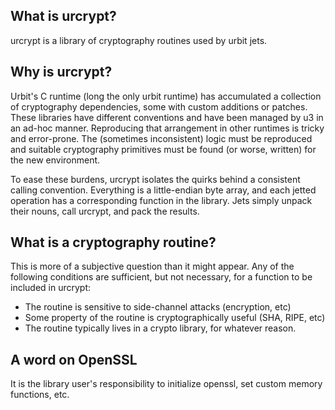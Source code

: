 What is urcrypt?
----------------
urcrypt is a library of cryptography routines used by urbit jets.

Why is urcrypt?
---------------
Urbit's C runtime (long the only urbit runtime) has accumulated a collection of
cryptography dependencies, some with custom additions or patches. These
libraries have different conventions and have been managed by u3 in an ad-hoc
manner. Reproducing that arrangement in other runtimes is tricky and
error-prone. The (sometimes inconsistent) logic must be reproduced and suitable
cryptography primitives must be found (or worse, written) for the new
environment.

To ease these burdens, urcrypt isolates the quirks behind a consistent calling
convention. Everything is a little-endian byte array, and each jetted operation
has a corresponding function in the library. Jets simply unpack their nouns,
call urcrypt, and pack the results.

What is a cryptography routine?
-------------------------------
This is more of a subjective question than it might appear. Any of the following
conditions are sufficient, but not necessary, for a function to be included in
urcrypt:

  * The routine is sensitive to side-channel attacks (encryption, etc)
  * Some property of the routine is cryptographically useful (SHA, RIPE, etc)
  * The routine typically lives in a crypto library, for whatever reason.

A word on OpenSSL
-----------------
It is the library user's responsibility to initialize openssl, set custom memory
functions, etc.
